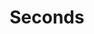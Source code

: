 ---
title: "Seconds"
year: 1966
rating: 4.5
stars: "★★★★½"
rewatched: false
permalink: "seconds"
watched_on: 2023-07-09
---